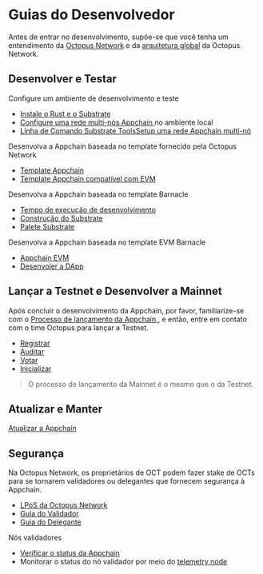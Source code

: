 # Guias do Desenvolvedor

Antes de entrar no desenvolvimento, supõe-se que você tenha um entendimento da [Octopus Network](https://oct.network/) e da [arquitetura global](../general/octopus-overview.md) da Octopus Network.


## Desenvolver e Testar

Configure um ambiente de desenvolvimento e teste



* [Instale o Rust e o Substrate](https://docs.substrate.io/main-docs/install/)
* [Configure uma rede multi-nós Appchain ](https://docs.substrate.io/tutorials/get-started/simulate-network/)no ambiente local
* [Linha de Comando Substrate ToolsSetup uma rede Appchain multi-nó](https://docs.substrate.io/reference/command-line-tools/)

Desenvolva a Appchain baseada no template fornecido pela Octopus Network



* [Template Appchain ](https://github.com/octopus-network/barnacle/tree/release-v0.9.18)
* [Template Appchain compatível com EVM](https://github.com/octopus-network/barnacle/tree/release-v0.9.18-evm)

Desenvolva a Appchain baseada no template Barnacle 



* [Tempo de execução de desenvolvimento](appchain-develop.md)
* [Construção do Substrate ](https://docs.substrate.io/main-docs/build/)
* [Palete Substrate ](https://docs.substrate.io/tutorials/work-with-pallets/)

Desenvolva a Appchain baseada no template EVM Barnacle



* [Appchain EVM](appchain-evm.md)
* [Desenvoler a DApp](https://docs.moonbeam.network/builders/build/eth-api/)

## Lançar a Testnet e Desenvolver a Mainnet


Após concluir o desenvolvimento da Appchain, por favor, familiarize-se com o [Processo de lançamento da Appchain ](appchain-startup.md), e então, entre em contato com o time Octopus para lançar a Testnet.



* [Registrar](appchain-register.md)
* [Auditar](https://github.com/octopus-network/octopus-docs/tree/main/src/guides)
* [Votar](voting-appchain.md)
* [Inicializar](appchain-startup.md)

>O processo de lançamento da Mainnet é o mesmo que o da Testnet.


## Atualizar e Manter

[Atualizar a Appchain ](appchain-upgrade.md)


## Segurança

Na Octopus Network, os proprietários de OCT podem fazer stake de OCTs para se tornarem validadores ou delegantes que fornecem segurança à Appchain.



* [LPoS da Octopus Network ](../general/octopus-staking.md)
* [Guia do Validador](../maintain/validator-guide.md)
* [Guia do Delegante](../maintain/delegator-delegate.md)

Nós validadores



* [Verificar o status da Appchain](https://mainnet.oct.network/appchains)
* Monitorar o status do nó validador por meio do [telemetry node](https://telemetry.mainnet.octopus.network/)